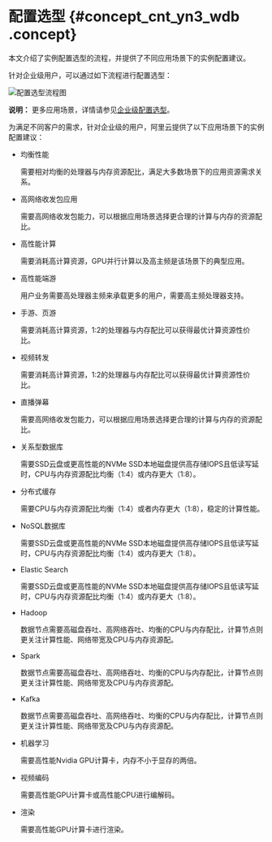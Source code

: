 # 配置选型 {#concept_cnt_yn3_wdb .concept}

本文介绍了实例配置选型的流程，并提供了不同应用场景下的实例配置建议。

针对企业级用户，可以通过如下流程进行配置选型：

![配置选型流程图](http://static-aliyun-doc.oss-cn-hangzhou.aliyuncs.com/assets/img/9607/156809552913333_zh-CN.png)

**说明：** 更多应用场景，详情请参见[企业级配置选型](https://www.aliyun.com/product/ecs)。

为满足不同客户的需求，针对企业级的用户，阿里云提供了以下应用场景下的实例配置建议：

-   均衡性能

    需要相对均衡的处理器与内存资源配比，满足大多数场景下的应用资源需求关系。

-   高网络收发包应用

    需要高网络收发包能力，可以根据应用场景选择更合理的计算与内存的资源配比。

-   高性能计算

    需要消耗高计算资源，GPU并行计算以及高主频是该场景下的典型应用。

-   高性能端游

    用户业务需要高处理器主频来承载更多的用户，需要高主频处理器支持。

-   手游、页游

    需要消耗高计算资源，1:2的处理器与内存配比可以获得最优计算资源性价比。

-   视频转发

    需要消耗高计算资源，1:2的处理器与内存配比可以获得最优计算资源性价比。

-   直播弹幕

    需要高网络收发包能力，可以根据应用场景选择更合理的计算与内存的资源配比。

-   关系型数据库

    需要SSD云盘或更高性能的NVMe SSD本地磁盘提供高存储IOPS且低读写延时，CPU与内存资源配比均衡（1:4）或内存更大（1:8）。

-   分布式缓存

    需要CPU与内存资源配比均衡（1:4）或者内存更大（1:8），稳定的计算性能。

-   NoSQL数据库

    需要SSD云盘或更高性能的NVMe SSD本地磁盘提供高存储IOPS且低读写延时，CPU与内存资源配比均衡（1:4）或内存更大（1:8）。

-   Elastic Search

    需要SSD云盘或更高性能的NVMe SSD本地磁盘提供高存储IOPS且低读写延时，CPU与内存资源配比均衡（1:4）或内存更大（1:8）。

-   Hadoop

    数据节点需要高磁盘吞吐、高网络吞吐、均衡的CPU与内存配比，计算节点则更关注计算性能、网络带宽及CPU与内存资源配。

-   Spark

    数据节点需要高磁盘吞吐、高网络吞吐、均衡的CPU与内存配比，计算节点则更关注计算性能、网络带宽及CPU与内存资源配。

-   Kafka

    数据节点需要高磁盘吞吐、高网络吞吐、均衡的CPU与内存配比，计算节点则更关注计算性能、网络带宽及CPU与内存资源配。

-   机器学习

    需要高性能Nvidia GPU计算卡，内存不小于显存的两倍。

-   视频编码

    需要高性能GPU计算卡或高性能CPU进行编解码。

-   渲染

    需要高性能GPU计算卡进行渲染。


